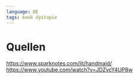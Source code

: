 ```yaml
---
language: DE
tags: book dystopie
--- 
```



# Quellen
https://www.sparknotes.com/lit/handmaid/
https://www.youtube.com/watch?v=JDZvcY4UP8w